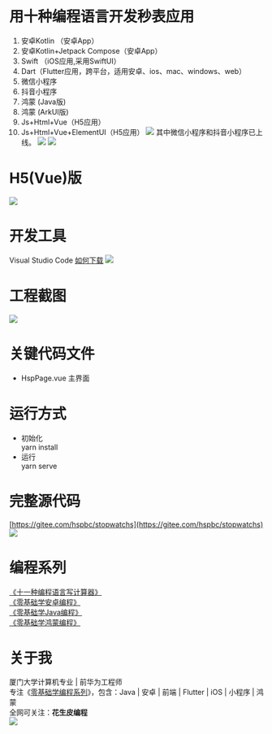 # 用十种编程语言开发秒表应用
1. 安卓Kotlin （安卓App）
2. 安卓Kotlin+Jetpack Compose（安卓App）
3. Swift （iOS应用,采用SwiftUI）
4. Dart（Flutter应用，跨平台，适用安卓、ios、mac、windows、web）
5. 微信小程序
6. 抖音小程序
7. 鸿蒙 (Java版)
8. 鸿蒙 (ArkUI版)
9. Js+Html+Vue（H5应用）
10. Js+Html+Vue+ElementUI（H5应用）
![](https://img-blog.csdnimg.cn/img_convert/179d80ff183227720be123f0fe608344.png)
其中微信小程序和抖音小程序已上线。
![](https://img-blog.csdnimg.cn/img_convert/1e3a156a13b9fb0e0e7f3be9163d8f32.png)
![](https://img-blog.csdnimg.cn/img_convert/739a4e55b639b40d08f8215721a0357a.png)

# H5(Vue)版
![](https://img-blog.csdnimg.cn/img_convert/a21c111e07eaea53f007398f519fffed.gif)


# 开发工具
Visual Studio Code
[如何下载](https://cxyxy.blog.csdn.net/article/details/122114988)
![](https://img-blog.csdnimg.cn/img_convert/0280fefaa971db116df2a9fd0ccfc0e8.png)
# 工程截图
![](https://img-blog.csdnimg.cn/img_convert/b7c51f259d6c66b75dbed0dec89546d9.png)
# 关键代码文件
 - HspPage.vue 主界面
# 运行方式
 - 初始化  
yarn install   
 - 运行  
yarn serve  

# 完整源代码
[https://gitee.com/hspbc/stopwatchs](https://gitee.com/hspbc/stopwatchs)
![](https://img-blog.csdnimg.cn/img_convert/83dc6cbb715ce84c17a118c537631351.png)

# 编程系列
[《十一种编程语言写计算器》](https://cxyxy.blog.csdn.net/article/details/120396302)  
[《零基础学安卓编程》](https://cxyxy.blog.csdn.net/category_11409895.html)  
[《零基础学Java编程》](https://cxyxy.blog.csdn.net/category_11331310.html)  
[《零基础学鸿蒙编程》](https://cxyxy.blog.csdn.net/category_11409093.html)

# 关于我
厦门大学计算机专业 | 前华为工程师  
专注《[零基础学编程系列](https://cxyxy.blog.csdn.net/article/details/121134634)》，包含：Java | 安卓 | 前端 | Flutter | iOS | 小程序 | 鸿蒙  
全网可关注：**花生皮编程**  
![](https://img-blog.csdnimg.cn/3a1baf2918e8492ab61fa0600fb43444.png)